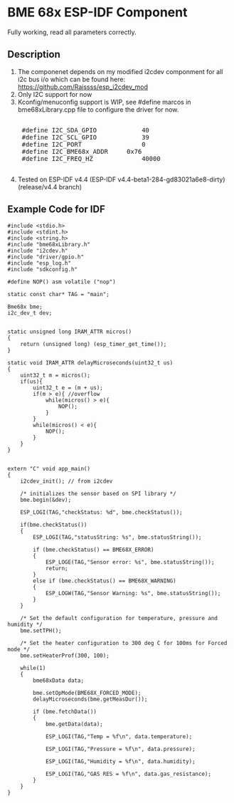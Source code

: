 # BME 68x ESP-IDF Component 
 
Fully working, read all parameters correctly.

## Description  

1. The componenet depends on my modified i2cdev componment for all i2c bus i/o which can be found here: https://github.com/Rajssss/esp_i2cdev_mod
2. Only I2C support for now
3. Kconfig/menuconfig support is WIP, see #define marcos in bme68xLibrary.cpp file to configure the driver for now.
	<pre>  
	#define I2C_SDA_GPIO 			40
	#define I2C_SCL_GPIO 			39
	#define I2C_PORT 				0
	#define I2C_BME68x_ADDR		0x76
	#define I2C_FREQ_HZ 			40000
	</pre>  
4. Tested on ESP-IDF v4.4 (ESP-IDF v4.4-beta1-284-gd83021a6e8-dirty) (release/v4.4 branch)

## Example Code for IDF  

    #include <stdio.h>
    #include <stdint.h>
    #include <string.h>
    #include "bme68xLibrary.h"
    #include "i2cdev.h"
    #include "driver/gpio.h"
    #include "esp_log.h"
    #include "sdkconfig.h"
    
    #define NOP() asm volatile ("nop")
   
    static const char* TAG = "main";
    
    Bme68x bme;
    i2c_dev_t dev;
    
    
    static unsigned long IRAM_ATTR micros()
    {
        return (unsigned long) (esp_timer_get_time());
    }
    
    static void IRAM_ATTR delayMicroseconds(uint32_t us)
    {
        uint32_t m = micros();
        if(us){
            uint32_t e = (m + us);
            if(m > e){ //overflow
                while(micros() > e){
                    NOP();
                }
            }
            while(micros() < e){
                NOP();
            }
        }
    }
    
    
    extern "C" void app_main()
    {    
    	i2cdev_init(); // from i2cdev
    
    	/* initializes the sensor based on SPI library */
    	bme.begin(&dev);
    
    	ESP_LOGI(TAG,"checkStatus: %d", bme.checkStatus());
    
    	if(bme.checkStatus())
    	{
    		ESP_LOGI(TAG,"statusString: %s", bme.statusString());
    
    		if (bme.checkStatus() == BME68X_ERROR)
    		{
    			ESP_LOGE(TAG,"Sensor error: %s", bme.statusString());
    			return;
    		}
    		else if (bme.checkStatus() == BME68X_WARNING)
    		{
    			ESP_LOGW(TAG,"Sensor Warning: %s", bme.statusString());
    		}
    	}
    
    	/* Set the default configuration for temperature, pressure and humidity */
    	bme.setTPH();
    
    	/* Set the heater configuration to 300 deg C for 100ms for Forced mode */
    	bme.setHeaterProf(300, 100);
    
    	while(1)
    	{
    		bme68xData data;
    
    		bme.setOpMode(BME68X_FORCED_MODE);
    		delayMicroseconds(bme.getMeasDur());
    
    		if (bme.fetchData())
    		{
    			bme.getData(data);
    
    			ESP_LOGI(TAG,"Temp = %f\n", data.temperature);
    
    			ESP_LOGI(TAG,"Pressure = %f\n", data.pressure);
    
    			ESP_LOGI(TAG,"Humidity = %f\n", data.humidity);
    
    			ESP_LOGI(TAG,"GAS RES = %f\n", data.gas_resistance);
    		}
    	}
    }


